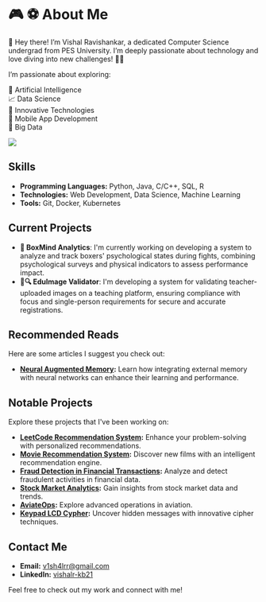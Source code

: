 # 🎮 ⚽ About Me 
👋 Hey there! I’m Vishal Ravishankar, a dedicated Computer Science undergrad from PES University. I’m deeply passionate about technology and love diving into new challenges! 🚀💡

I’m passionate about exploring:

🧠 Artificial Intelligence  
📈 Data Science  
🌟 Innovative Technologies  
📱 Mobile App Development  
💾 Big Data

![](https://user-images.githubusercontent.com/74038190/212749447-bfb7e725-6987-49d9-ae85-2015e3e7cc41.gif)

## Skills
- **Programming Languages:** Python, Java, C/C++, SQL, R
- **Technologies:** Web Development, Data Science, Machine Learning
- **Tools:** Git, Docker, Kubernetes

## Current Projects
- **🥊 BoxMind Analytics**: I'm currently working on developing a system to analyze and track boxers' psychological states during fights, combining psychological surveys and physical indicators to assess performance impact.
- **📸🔍 EduImage Validator**: I'm developing a system for validating teacher-uploaded images on a teaching platform, ensuring compliance with focus and single-person requirements for secure and accurate registrations.

## Recommended Reads
Here are some articles I suggest you check out:

- **[Neural Augmented Memory](https://github.com/vishal-git21/LeetRecommendationEngine):** Learn how integrating external memory with neural networks can enhance their learning and performance.


## Notable Projects
Explore these projects that I've been working on:

- **[LeetCode Recommendation System](https://github.com/vishal-git21/LeetRecommendationEngine):** Enhance your problem-solving with personalized recommendations.
- **[Movie Recommendation System](https://github.com/vishal-git21/MovieRecommendationSystem):** Discover new films with an intelligent recommendation engine.
- **[Fraud Detection in Financial Transactions](https://github.com/vishal-git21/FraudDetection):** Analyze and detect fraudulent activities in financial data.
- **[Stock Market Analytics](https://github.com/vishal-git21/StockMarketStategyPrediction):** Gain insights from stock market data and trends.
- **[AviateOps](https://github.com/vishal-git21/AviateOps):** Explore advanced operations in aviation.
- **[Keypad LCD Cypher](https://github.com/vishal-git21/KeypadLCDCipher):** Uncover hidden messages with innovative cipher techniques.

## Contact Me
- **Email:** [v1sh4lrr@gmail.com](mailto:v1sh4lrr@gmail.com)
- **LinkedIn:** [vishalr-kb21](https://www.linkedin.com/in/vishalr-kb21)

Feel free to check out my work and connect with me!
